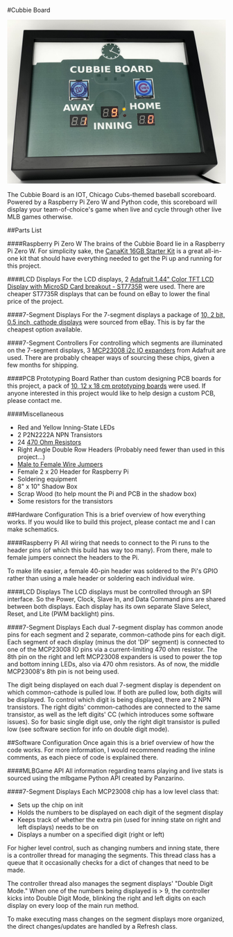 #Cubbie Board

![alt text](img/scoreboard_images/IMG_8290.JPG "Cubbie Board Face")

The Cubbie Board is an IOT, Chicago Cubs-themed baseball scoreboard. Powered by a Raspberry Pi Zero W and Python code,
this scoreboard will display your team-of-choice's game when live and cycle through other live MLB games otherwise.


##Parts List

####Raspberry Pi Zero W
The brains of the Cubbie Board lie in a Raspberry Pi Zero W. For simplicity sake, the [CanaKit 16GB Starter Kit](http://a.co/6ZoiTxW)
is a great all-in-one kit that should have everything needed to get the Pi up and running for this project.

####LCD Displays
For the LCD displays, 2 [Adafruit 1.44" Color TFT LCD Display with MicroSD Card breakout - ST7735R](https://www.adafruit.com/product/2088)
were used. There are cheaper ST7735R displays that can be found on eBay to lower the final price of the project.

####7-Segment Displays
For the 7-segment displays a package of [10, 2 bit, 0.5 inch, cathode displays](http://r.ebay.com/P8kGMW) were 
sourced from eBay. This is by far the cheapest option available.

####7-Segment Controllers
For controlling which segments are illuminated on the 7-segment displays, 3 [MCP23008 i2c IO expanders](https://www.adafruit.com/product/593)
from Adafruit are used. There are probably cheaper ways of sourcing these chips, given a few months for shipping.

####PCB Prototyping Board
Rather than custom designing PCB boards for this project, a pack of [10, 12 x 18 cm prototyping boards](http://r.ebay.com/NOUrGX)
were used. If anyone interested in this project would like to help design a custom PCB, please contact me.

####Miscellaneous
* Red and Yellow Inning-State LEDs
* 2 P2N2222A NPN Transistors
* 24 [470 Ohm Resistors](http://r.ebay.com/Jjf0el)
* Right Angle Double Row Headers (Probably need fewer than used in this project...)
* [Male to Female Wire Jumpers](http://r.ebay.com/JxYLjP)
* Female 2 x 20 Header for Raspberry Pi
* Soldering equipment
* 8" x 10" Shadow Box
* Scrap Wood (to help mount the Pi and PCB in the shadow box)
* Some resistors for the transistors



##Hardware Configuration
This is a brief overview of how everything works. If you would like to build this project, please contact me and I 
can make schematics.

####Raspberry Pi
All wiring that needs to connect to the Pi runs to the header pins (of which this build has way too many). From there,
male to female jumpers connect the headers to the Pi.

To make life easier, a female 40-pin header was soldered to the Pi's GPIO rather than using a male header or soldering
each individual wire.

####LCD Displays
The LCD displays must be controlled through an SPI interface. So the Power, Clock, Slave In, and Data Command pins are
shared between both displays. Each display has its own separate Slave Select, Reset, and Lite (PWM backlight) pins.

####7-Segment Displays
Each dual 7-segment display has common anode pins for each segment and 2 separate, common-cathode pins for each digit.
Each segment of each display (minus the dot 'DP' segment) is connected to one of the MCP23008 IO pins via a 
current-limiting 470 ohm resistor. The 8th pin on the right and left MCP23008 expanders is used to power the top and 
bottom inning LEDs, also via 470 ohm resistors. As of now, the middle MCP23008's 8th pin is not being used.

The digit being displayed on each dual 7-segment display is dependent on which common-cathode is pulled low. If both 
are pulled low, both digits will be displayed. To control which digit is being displayed, there are 2 NPN transistors.
The right digits' common-cathodes are connected to the same transistor, as well as the left digits' CC (which introduces 
some software issues). So for basic single digit use, only the right digit transistor is pulled low (see software 
section for info on double digit mode).



##Software Configuration
Once again this is a brief overview of how the code works. For more information, I would recommend reading the inline
comments, as each piece of code is explained there.

####MLBGame API
All information regarding teams playing and live stats is sourced using the mlbgame Python API created by Panzarino.

####7-Segment Displays
Each MCP23008 chip has a low level class that:
* Sets up the chip on init
* Holds the numbers to be displayed on each digit of the segment display
* Keeps track of whether the extra pin (used for inning state on right and left displays) needs to be on
* Displays a number on a specified digit (right or left)

For higher level control, such as changing numbers and inning state, there is a controller thread for managing the 
segments. This thread class has a queue that it occasionally checks for a dict of changes that need to be made.

The controller thread also manages the segment displays' "Double Digit Mode." When one of the numbers being displayed
 is > 9, the controller kicks into Double Digit Mode, blinking the right and left digits on each display on every 
 loop of the main run method.
 
 To make executing mass changes on the segment displays more organized, the direct changes/updates are handled by a
 Refresh class.